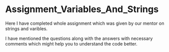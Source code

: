 # Assignment_Variables_And_Strings

Here I have completed whole assignment which was given by our mentor on strings and varibles. 

I have mentioned the questions along with the answers with necessary comments which might help you to understand the code better.
